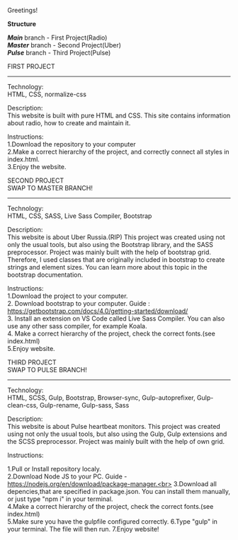 Greetings!

**Structure**<br>


***Main*** branch - First Project(Radio) <br>
***Master*** branch  - Second Project(Uber) <br>
***Pulse*** branch - Third Project(Pulse)<br>

FIRST PROJECT<br>
________________
Technology:
<br>
HTML,
CSS,
normalize-css

Description:
<br>
This website is built with pure HTML and CSS.
This site contains information about radio, how to create and maintain it.

Instructions:
<br>
1.Download the repository to your computer<br>
2.Make a correct hierarchy of the project, and correctly connect all styles in index.html.<br>
3.Enjoy the website.

SECOND PROJECT<br>
SWAP TO MASTER BRANCH! <br>
__________________

Technology:
<br>
HTML,
CSS,
SASS,
Live Sass Compiler,
Bootstrap

Description:
<br>
This website is about Uber Russia.(RIP)
This project was created using not only the usual tools, but also using the Bootstrap library, and the SASS preprocessor. Project was mainly built with the help of bootstrap grid. Therefore, I used classes that are originally included in bootstrap to create strings and element sizes.
You can learn more about this topic in the bootstrap documentation.

Instructions:
<br>
1.Download the project to your computer.<br>
2. Download bootstrap to your computer. Guide : https://getbootstrap.com/docs/4.0/getting-started/download/<br>
3. Install an extension on VS Code called Live Sass Compiler. You can also use any other sass compiler, for example Koala. <br>
4. Make a correct hierarchy of the project, check the correct fonts.(see index.html) <br>
5.Enjoy website.


THIRD PROJECT<br>
SWAP TO PULSE BRANCH! <br>
__________________
Technology:
<br>
HTML,
SCSS,
Gulp,
Bootstrap,
Browser-sync,
Gulp-autoprefixer,
Gulp-clean-css,
Gulp-rename,
Gulp-sass,
Sass

Description:
<br>
This website is about Pulse heartbeat monitors.
This project was created using not only the usual tools, but also using the Gulp, Gulp extensions and the SCSS preprocessor. Project was mainly built with the help of own grid. 

Instructions:
<br>

1.Pull or Install repository localy.<br>
2.Download Node JS to your PC. Guide - https://nodejs.org/en/download/package-manager.<br>
3.Download all depencies,that are specified in package.json. You can install them manually, or just type "npm i" in your terminal.<br>
4.Make a correct hierarchy of the project, check the correct fonts.(see index.html) <br>
5.Make sure you have the gulpfile configured correctly.
6.Type "gulp" in your terminal. The file will then run.
7.Enjoy website!
